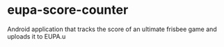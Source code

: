 # eupa-score-counter
Android application that tracks the score of an ultimate frisbee game and uploads it to EUPA.u

